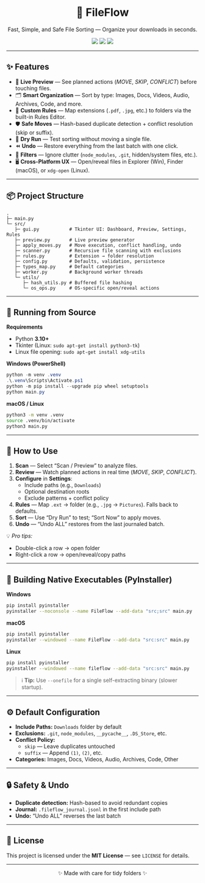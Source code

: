 <h1 align="center">📂 FileFlow</h1>
<p align="center">
Fast, Simple, and Safe File Sorting — Organize your downloads in seconds.
</p>

<p align="center">
  <img src="https://img.shields.io/badge/Python-3.10+-blue.svg">
  <img src="https://img.shields.io/badge/Platform-Windows%20|%20macOS%20|%20Linux-lightgrey.svg">
  <img src="https://img.shields.io/badge/License-MIT-green.svg">
</p>

---

## ✨ Features

- 🔎 **Live Preview** — See planned actions (*MOVE*, *SKIP*, *CONFLICT*) before touching files.  
- 🗂 **Smart Organization** — Sort by type: Images, Docs, Videos, Audio, Archives, Code, and more.  
- 🧩 **Custom Rules** — Map extensions (`.pdf`, `.jpg`, etc.) to folders via the built-in Rules Editor.  
- 🛡 **Safe Moves** — Hash-based duplicate detection + conflict resolution (skip or suffix).  
- 🧪 **Dry Run** — Test sorting without moving a single file.  
- ⏪ **Undo** — Restore everything from the last batch with one click.  
- 🧱 **Filters** — Ignore clutter (`node_modules`, `.git`, hidden/system files, etc.).  
- 🖥 **Cross-Platform UX** — Open/reveal files in Explorer (Win), Finder (macOS), or `xdg-open` (Linux).  

---

## 📦 Project Structure

```plaintext
.
├─ main.py
└─ src/
   ├─ gui.py           # Tkinter UI: Dashboard, Preview, Settings, Rules
   ├─ preview.py       # Live preview generator
   ├─ apply_moves.py   # Move execution, conflict handling, undo
   ├─ scanner.py       # Recursive file scanning with exclusions
   ├─ rules.py         # Extension → folder resolution
   ├─ config.py        # Defaults, validation, persistence
   ├─ types_map.py     # Default categories
   ├─ worker.py        # Background worker threads
   └─ utils/
      ├─ hash_utils.py # Buffered file hashing
      └─ os_ops.py     # OS-specific open/reveal actions
```

---

## 🚀 Running from Source

**Requirements**
- Python **3.10+**
- Tkinter (Linux: `sudo apt-get install python3-tk`)
- Linux file opening: `sudo apt-get install xdg-utils`

**Windows (PowerShell)**  
```powershell
python -m venv .venv
.\.venv\Scripts\Activate.ps1
python -m pip install --upgrade pip wheel setuptools
python main.py
```

**macOS / Linux**  
```bash
python3 -m venv .venv
source .venv/bin/activate
python3 main.py
```

---

## 🧭 How to Use

1. **Scan** — Select “Scan / Preview” to analyze files.  
2. **Review** — Watch planned actions in real time (*MOVE*, *SKIP*, *CONFLICT*).  
3. **Configure** in **Settings**:
   - Include paths (e.g., `Downloads`)
   - Optional destination roots
   - Exclude patterns + conflict policy
4. **Rules** — Map `.ext` → folder (e.g., `.jpg` → `Pictures`). Falls back to defaults.  
5. **Sort** — Use “Dry Run” to test; “Sort Now” to apply moves.  
6. **Undo** — “Undo ALL” restores from the last journaled batch.

💡 *Pro tips:*  
- Double-click a row → open folder  
- Right-click a row → open/reveal/copy paths  

---

## 🧰 Building Native Executables (PyInstaller)

**Windows**
```bash
pip install pyinstaller
pyinstaller --noconsole --name FileFlow --add-data "src;src" main.py
```

**macOS**
```bash
pip install pyinstaller
pyinstaller --windowed --name FileFlow --add-data "src:src" main.py
```

**Linux**
```bash
pip install pyinstaller
pyinstaller --windowed --name fileflow --add-data "src:src" main.py
```

> ℹ **Tip:** Use `--onefile` for a single self-extracting binary (slower startup).

---

## ⚙️ Default Configuration

- **Include Paths:** `Downloads` folder by default  
- **Exclusions:** `.git`, `node_modules`, `__pycache__`, `.DS_Store`, etc.  
- **Conflict Policy:**
  - `skip` — Leave duplicates untouched
  - `suffix` — Append `(1)`, `(2)`, etc.
- **Categories:** Images, Docs, Videos, Audio, Archives, Code, Other

---

## 🔒 Safety & Undo

- **Duplicate detection:** Hash-based to avoid redundant copies  
- **Journal:** `.fileflow_journal.jsonl` in the first include path  
- **Undo:** “Undo ALL” reverses the last batch

---

## 📄 License

This project is licensed under the **MIT License** — see `LICENSE` for details.

---

<p align="center">✨ Made with care for tidy folders ✨</p>
